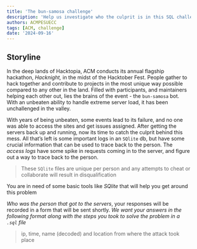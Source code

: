 ```yaml
---
title: 'The bun-samosa challenge'
description: 'Help us investigate who the culprit is in this SQL challenge'
authors: ACMPESUECC
tags: [ACM, challenge]
date: '2024-09-16'
---
```


## Storyline

In the deep lands of Hacktopia, ACM conducts its annual flagship hackathon, *Hacknight,* in the midst of the Hacktober Fest. People gather to hack together and contribute to projects in the most unique way possible compared to any other in the land. Filled with participants, and maintainers helping each other out, lies the brains of the event - the `bun-samosa` bot. With an unbeaten ability to handle extreme server load, it has been unchallenged in the valley. 

With years of being unbeaten, some events lead to its failure, and no one was able to access the sites and get issues assigned. After getting the servers back up and running, now its time to catch the culprit behind this mess. All that’s left is some important logs in an `SQlite` db, but have some crucial information that can be used to trace back to the person. The *access logs* have some spike in requests coming in to the server, and figure out a way to trace back to the person. 

> These `SQlite` files are unique per person and any attempts to cheat or collaborate will result in disqualification

You are in need of some basic tools like *SQlite* that will help you get around this problem

*Who was the person that got to the servers*, your responses will be recorded in a form that will be sent shortly. *We want your answers in the following format along with the steps you took to solve the problem in a `.sql` file*

> ip, time, name (decoded) and location from where the attack took place

